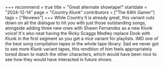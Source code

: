 +++
recommend = true
title = "Great alternate showtape!"
startdate = "2024-12-14"
page = "Country Klunk"
contributors = ["The 64th Gamer"]
tags = ["Reviews"]
+++
While Country II is already great, this variant cuts down on all the dialogue to hit you with just those outstanding songs, alongside adding three new ones with Shawn Fernandez as a new Klunk voice! It's also neat having the Ricky Scaggs Medley replace Dook with Klunk in the first segment so you get a nice variant for playlists. IMO one of the best song compilation tapes in the whole tape library.
Sad we never got to see more Klunk variant tapes, this rendition of him feels appropriately toned down to match the other characters, which would have been nice to see how they would have interacted in future shows.
